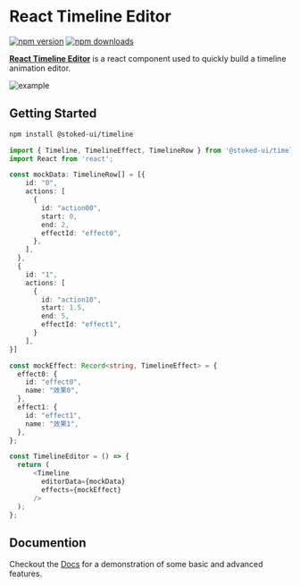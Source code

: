 # React Timeline Editor
[![npm version](https://img.shields.io/npm/v/@stoked-ui/timeline.svg?style=flat-square)](https://www.npmjs.com/package/@stoked-ui/timeline)
[![npm downloads](https://img.shields.io/npm/dm/@stoked-ui/timeline.svg?style=flat-square)](https://www.npmjs.com/package/@stoked-ui/timeline)

**[React Timeline Editor](https://zdarcy.com/)** is a react component used to quickly build a timeline animation editor.

![example](https://github.com/stokedui/timeline/blob/f79d85eee8a723e5210c04232daf2c51888418c0/public/assets/timeline.gif)
## Getting Started

```bash
npm install @stoked-ui/timeline
```

```ts
import { Timeline, TimelineEffect, TimelineRow } from '@stoked-ui/timeline';
import React from 'react';

const mockData: TimelineRow[] = [{
    id: "0",
    actions: [
      {
        id: "action00",
        start: 0,
        end: 2,
        effectId: "effect0",
      },
    ],
  },
  {
    id: "1",
    actions: [
      {
        id: "action10",
        start: 1.5,
        end: 5,
        effectId: "effect1",
      }
    ],
}]

const mockEffect: Record<string, TimelineEffect> = {
  effect0: {
    id: "effect0",
    name: "效果0",
  },
  effect1: {
    id: "effect1",
    name: "效果1",
  },
};

const TimelineEditor = () => {
  return (
      <Timeline
        editorData={mockData}
        effects={mockEffect}
      />
  );
};
```

## Documention
Checkout the [Docs](https://zdarcy.com/) for a demonstration of some basic and advanced features.

